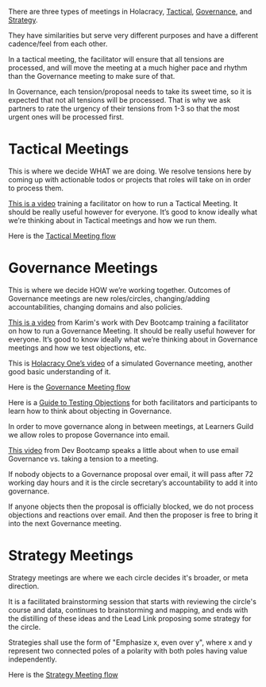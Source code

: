 There are three types of meetings in Holacracy, [Tactical](https://github.com/Devbootcamp/Holacracy/wiki/Holacracy-Meetings#tactical-meetings), [Governance](https://github.com/Devbootcamp/Holacracy/wiki/Holacracy-Meetings#governance-meetings), and [Strategy](https://github.com/Devbootcamp/Holacracy/wiki/Holacracy-Meetings#strategy-meetings).

They have similarities but serve very different purposes and have a different cadence/feel from each other.

In a tactical meeting, the facilitator will ensure that all tensions are processed, and will move the meeting at a much higher pace and rhythm than the Governance meeting to make sure of that.

In Governance, each tension/proposal needs to take its sweet time, so it is expected that not all tensions will be processed.  That is why we ask partners to rate the urgency of their tensions from 1-3 so that the most urgent ones will be processed first.

# Tactical Meetings
This is where we decide WHAT we are doing. We resolve tensions here by coming up with actionable todos or projects that roles will take on in order to process them.

[This is a video](https://vimeo.com/94227060) training a facilitator on how to run a Tactical Meeting. It should be really useful however for everyone. It’s good to know ideally what we’re thinking about in Tactical meetings and how we run them.

Here is the [Tactical Meeting flow](https://drive.google.com/open?id=0B603F2WUOtLJOHZJeXNScW5tNVk)

# Governance Meetings
This is where we decide HOW we’re working together. Outcomes of Governance meetings are new roles/circles, changing/adding accountabilities, changing domains and also policies.

[This is a video](https://vimeo.com/94227010) from Karim's work with Dev Bootcamp training a facilitator on how to run a Governance Meeting. It should be really useful however for everyone. It’s good to know ideally what we’re thinking about in Governance meetings and how we test objections, etc.

This is [Holacracy One’s video](http://holacracy.org/resources/video-governance-simulation) of a simulated Governance meeting, another good basic understanding of it.

Here is the [Governance Meeting flow](https://drive.google.com/open?id=0B603F2WUOtLJMjN6dTRpZmVTNEE)

Here is a [Guide to Testing Objections](https://drive.google.com/open?id=0B603F2WUOtLJSjR0RHdKY0VSUmM) for both facilitators and participants to learn how to think about objecting in Governance.

In order to move governance along in between meetings, at Learners Guild we allow roles to propose Governance into email.

[This video](https://vimeo.com/94226817) from Dev Bootcamp speaks a little about when to use email Governance vs. taking a tension to a meeting.

If nobody objects to a Governance proposal over email, it will pass after 72 working day hours and it is the circle secretary’s accountability to add it into governance.

If anyone objects then the proposal is officially blocked, we do not process objections and reactions over email. And then the proposer is free to bring it into the next Governance meeting.

# Strategy Meetings
Strategy meetings are where we each circle decides it's broader, or meta direction.

It is a facilitated brainstorming session that starts with reviewing the circle's course and data, continues to brainstorming and mapping, and ends with the distilling of these ideas and the Lead Link proposing some strategy for the circle.

Strategies shall use the form of "Emphasize x, even over y", where x and y represent two connected poles of a polarity with both poles having value independently.

Here is the [Strategy Meeting flow](https://drive.google.com/open?id=0B603F2WUOtLJTmtheDJBc25VZHM)
